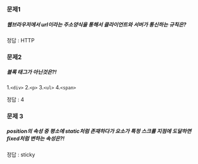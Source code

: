 ### 문제1 

##### 웹브라우저에서 url이라는 주소양식을 통해서 클라이언트와 서버가 통신하는 규칙은?

정답 : HTTP

### 문제2

##### 블록 태그가 아닌것은?!
1.`<div>` 2.`<p>` 3.`<ul>` 4.`<span>`

정답 : 4

### 문제 3

##### position의 속성 중 평소에 static처럼 존재하다가 요소가 특정 스크롤 지점에 도달하면 fixed처럼 변하는 속성은?!

정답 : sticky
